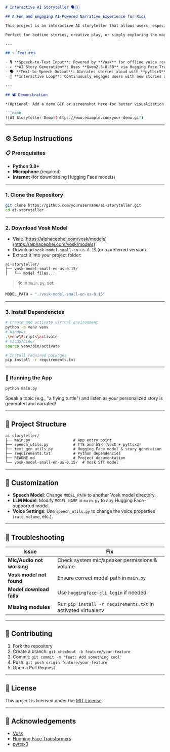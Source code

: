 ````markdown
# Interactive AI Storyteller 🗣️📖✨

## A Fun and Engaging AI-Powered Narrative Experience for Kids

This project is an interactive AI storyteller that allows users, especially children, to engage in a unique storytelling experience. It utilizes speech recognition to capture spoken input, generates imaginative stories using a large language model, and narrates them aloud using text-to-speech.

Perfect for bedtime stories, creative play, or simply exploring the magic of AI, this app offers an immersive and personalized narrative journey.

---

## ✨ Features

- 🎙️ **Speech-to-Text Input**: Powered by **Vosk** for offline voice recognition.
- ✍️ **AI Story Generation**: Uses **Qwen2.5-0.5B** via Hugging Face Transformers to generate child-friendly stories.
- 🗣️ **Text-to-Speech Output**: Narrates stories aloud with **pyttsx3**.
- 🔁 **Interactive Loop**: Continuously engages users with new stories and input prompts.

---

## 📽️ Demonstration

*(Optional: Add a demo GIF or screenshot here for better visualization.)*

```bash
![AI Storyteller Demo](https://www.example.com/your-demo.gif)
````

---

## ⚙️ Setup Instructions

### 📋 Prerequisites

* **Python 3.8+**
* **Microphone** (required)
* **Internet** (for downloading Hugging Face models)

---

### 1. Clone the Repository

```bash
git clone https://github.com/yourusername/ai-storyteller.git
cd ai-storyteller
```

---

### 2. Download Vosk Model

* Visit: [https://alphacephei.com/vosk/models](https://alphacephei.com/vosk/models)
* Download `vosk-model-small-en-us-0.15` (or a preferred version).
* Extract it into your project folder:

```
ai-storyteller/
├── vosk-model-small-en-us-0.15/
│   └── model files...
```

> 🛠️ In `main.py`, set:

```python
MODEL_PATH = "./vosk-model-small-en-us-0.15"
```

---

### 3. Install Dependencies

```bash
# Create and activate virtual environment
python -m venv venv
# Windows
.\venv\Scripts\activate
# macOS/Linux
source venv/bin/activate

# Install required packages
pip install -r requirements.txt
```

---

### 🚀 Running the App

```bash
python main.py
```

Speak a topic (e.g., "a flying turtle") and listen as your personalized story is generated and narrated!

---

## 📁 Project Structure

```
ai-storyteller/
├── main.py                   # App entry point
├── speech_utils.py           # TTS and ASR (Vosk + pyttsx3)
├── text_gen_utils.py         # Hugging Face model & story generation
├── requirements.txt          # Python dependencies
├── README.md                 # Project documentation
└── vosk-model-small-en-us-0.15/  # Vosk STT model
```

---

## 🔧 Customization

* **Speech Model**: Change `MODEL_PATH` to another Vosk model directory.
* **LLM Model**: Modify `MODEL_NAME` in `main.py` to any Hugging Face-supported model.
* **Voice Settings**: Use `speech_utils.py` to change the voice properties (`rate`, `volume`, etc.).

---

## 🧰 Troubleshooting

| Issue                     | Fix                                                           |
| ------------------------- | ------------------------------------------------------------- |
| **Mic/Audio not working** | Check system mic/speaker permissions & volume                 |
| **Vosk model not found**  | Ensure correct model path in `main.py`                        |
| **Model download fails**  | Use `huggingface-cli login` if needed                         |
| **Missing modules**       | Run `pip install -r requirements.txt` in activated virtualenv |

---

## 🤝 Contributing

1. Fork the repository
2. Create a branch: `git checkout -b feature/your-feature`
3. Commit: `git commit -m 'feat: Add something cool'`
4. Push: `git push origin feature/your-feature`
5. Open a Pull Request

---

## 📜 License

This project is licensed under the [MIT License](LICENSE).

---

## 🙏 Acknowledgements

* [Vosk](https://alphacephei.com/vosk/)
* [Hugging Face Transformers](https://huggingface.co/)
* [pyttsx3](https://pypi.org/project/pyttsx3/)


